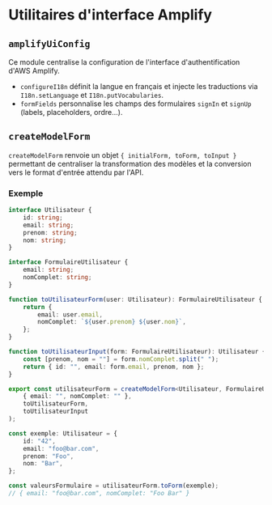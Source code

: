 # Utilitaires d'interface Amplify

## `amplifyUiConfig`

Ce module centralise la configuration de l'interface d'authentification d'AWS Amplify.

- `configureI18n` définit la langue en français et injecte les traductions via `I18n.setLanguage` et `I18n.putVocabularies`.
- `formFields` personnalise les champs des formulaires `signIn` et `signUp` (labels, placeholders, ordre...).

## `createModelForm`

`createModelForm` renvoie un objet `{ initialForm, toForm, toInput }`
permettant de centraliser la transformation des modèles et la conversion
vers le format d'entrée attendu par l'API.

### Exemple

```ts
interface Utilisateur {
    id: string;
    email: string;
    prenom: string;
    nom: string;
}

interface FormulaireUtilisateur {
    email: string;
    nomComplet: string;
}

function toUtilisateurForm(user: Utilisateur): FormulaireUtilisateur {
    return {
        email: user.email,
        nomComplet: `${user.prenom} ${user.nom}`,
    };
}

function toUtilisateurInput(form: FormulaireUtilisateur): Utilisateur {
    const [prenom, nom = ""] = form.nomComplet.split(" ");
    return { id: "", email: form.email, prenom, nom };
}

export const utilisateurForm = createModelForm<Utilisateur, FormulaireUtilisateur, [], Utilisateur>(
    { email: "", nomComplet: "" },
    toUtilisateurForm,
    toUtilisateurInput
);

const exemple: Utilisateur = {
    id: "42",
    email: "foo@bar.com",
    prenom: "Foo",
    nom: "Bar",
};

const valeursFormulaire = utilisateurForm.toForm(exemple);
// { email: "foo@bar.com", nomComplet: "Foo Bar" }
```
